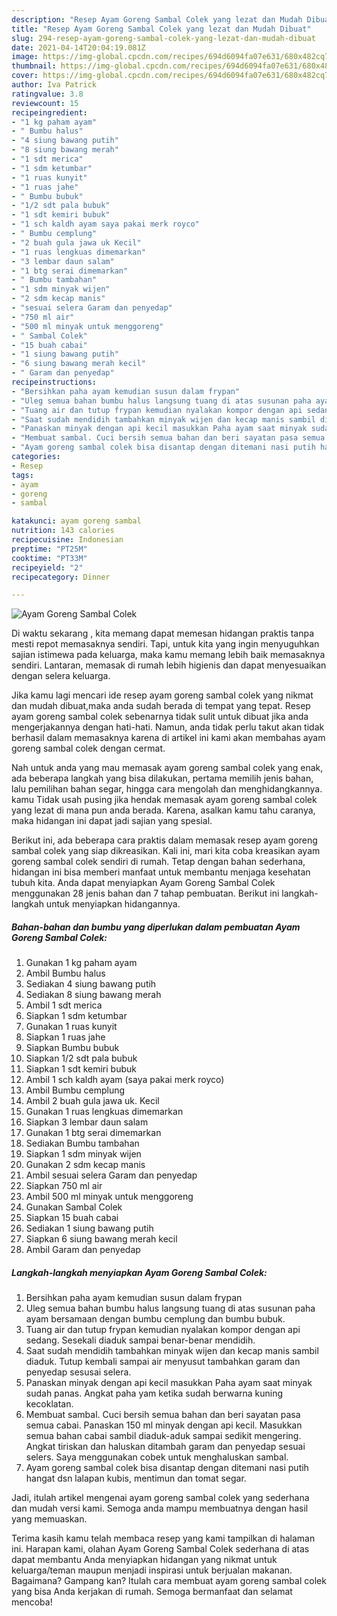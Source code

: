 ```yaml
---
description: "Resep Ayam Goreng Sambal Colek yang lezat dan Mudah Dibuat"
title: "Resep Ayam Goreng Sambal Colek yang lezat dan Mudah Dibuat"
slug: 294-resep-ayam-goreng-sambal-colek-yang-lezat-dan-mudah-dibuat
date: 2021-04-14T20:04:19.081Z
image: https://img-global.cpcdn.com/recipes/694d6094fa07e631/680x482cq70/ayam-goreng-sambal-colek-foto-resep-utama.jpg
thumbnail: https://img-global.cpcdn.com/recipes/694d6094fa07e631/680x482cq70/ayam-goreng-sambal-colek-foto-resep-utama.jpg
cover: https://img-global.cpcdn.com/recipes/694d6094fa07e631/680x482cq70/ayam-goreng-sambal-colek-foto-resep-utama.jpg
author: Iva Patrick
ratingvalue: 3.8
reviewcount: 15
recipeingredient:
- "1 kg paham ayam"
- " Bumbu halus"
- "4 siung bawang putih"
- "8 siung bawang merah"
- "1 sdt merica"
- "1 sdm ketumbar"
- "1 ruas kunyit"
- "1 ruas jahe"
- " Bumbu bubuk"
- "1/2 sdt pala bubuk"
- "1 sdt kemiri bubuk"
- "1 sch kaldh ayam saya pakai merk royco"
- " Bumbu cemplung"
- "2 buah gula jawa uk Kecil"
- "1 ruas lengkuas dimemarkan"
- "3 lembar daun salam"
- "1 btg serai dimemarkan"
- " Bumbu tambahan"
- "1 sdm minyak wijen"
- "2 sdm kecap manis"
- "sesuai selera Garam dan penyedap"
- "750 ml air"
- "500 ml minyak untuk menggoreng"
- " Sambal Colek"
- "15 buah cabai"
- "1 siung bawang putih"
- "6 siung bawang merah kecil"
- " Garam dan penyedap"
recipeinstructions:
- "Bersihkan paha ayam kemudian susun dalam frypan"
- "Uleg semua bahan bumbu halus langsung tuang di atas susunan paha ayam bersamaan dengan bumbu cemplung dan bumbu bubuk."
- "Tuang air dan tutup frypan kemudian nyalakan kompor dengan api sedang. Sesekali diaduk sampai benar-benar mendidih."
- "Saat sudah mendidih tambahkan minyak wijen dan kecap manis sambil diaduk. Tutup kembali sampai air menyusut tambahkan garam dan penyedap sesusai selera."
- "Panaskan minyak dengan api kecil masukkan Paha ayam saat minyak sudah panas. Angkat paha yam ketika sudah berwarna kuning kecoklatan."
- "Membuat sambal. Cuci bersih semua bahan dan beri sayatan pasa semua cabai. Panaskan 150 ml minyak dengan api kecil. Masukkan semua bahan cabai sambil diaduk-aduk sampai sedikit mengering. Angkat tiriskan dan haluskan ditambah garam dan penyedap sesuai selers. Saya menggunakan cobek untuk menghaluskan sambal."
- "Ayam goreng sambal colek bisa disantap dengan ditemani nasi putih hangat dsn lalapan kubis, mentimun dan tomat segar."
categories:
- Resep
tags:
- ayam
- goreng
- sambal

katakunci: ayam goreng sambal 
nutrition: 143 calories
recipecuisine: Indonesian
preptime: "PT25M"
cooktime: "PT33M"
recipeyield: "2"
recipecategory: Dinner

---
```



![Ayam Goreng Sambal Colek](https://img-global.cpcdn.com/recipes/694d6094fa07e631/680x482cq70/ayam-goreng-sambal-colek-foto-resep-utama.jpg)

Di waktu  sekarang , kita memang dapat memesan hidangan praktis tanpa mesti repot memasaknya sendiri. Tapi, untuk kita yang ingin menyuguhkan sajian istimewa pada keluarga, maka kamu memang lebih baik memasaknya sendiri. Lantaran, memasak di rumah lebih higienis dan dapat menyesuaikan dengan selera keluarga.

Jika kamu lagi mencari ide resep ayam goreng sambal colek yang nikmat dan mudah dibuat,maka anda sudah berada di tempat yang tepat. Resep ayam goreng sambal colek  sebenarnya tidak sulit untuk dibuat jika anda mengerjakannya dengan hati-hati. Namun, anda tidak perlu takut akan tidak berhasil dalam memasaknya 
karena di artikel ini kami akan membahas ayam goreng sambal colek dengan cermat.  



Nah untuk anda yang mau memasak ayam goreng sambal colek yang enak, ada beberapa langkah yang bisa dilakukan, pertama memilih jenis bahan, lalu pemilihan bahan segar, hingga cara mengolah dan menghidangkannya. kamu Tidak usah pusing jika hendak memasak ayam goreng sambal colek yang lezat di mana pun anda berada. Karena, asalkan kamu  tahu caranya, maka hidangan ini dapat jadi sajian yang spesial.

Berikut ini, ada beberapa cara praktis  dalam memasak resep ayam goreng sambal colek yang siap dikreasikan. Kali ini, mari kita coba kreasikan ayam goreng sambal colek sendiri di rumah. Tetap dengan bahan sederhana, hidangan ini bisa memberi manfaat untuk membantu menjaga kesehatan tubuh kita. Anda dapat menyiapkan Ayam Goreng Sambal Colek menggunakan 28 jenis bahan dan 7 tahap pembuatan. Berikut ini langkah-langkah untuk menyiapkan hidangannya.

<!--inarticleads1-->

##### Bahan-bahan dan bumbu yang diperlukan dalam pembuatan Ayam Goreng Sambal Colek:

1. Gunakan 1 kg paham ayam
1. Ambil  Bumbu halus
1. Sediakan 4 siung bawang putih
1. Sediakan 8 siung bawang merah
1. Ambil 1 sdt merica
1. Siapkan 1 sdm ketumbar
1. Gunakan 1 ruas kunyit
1. Siapkan 1 ruas jahe
1. Siapkan  Bumbu bubuk
1. Siapkan 1/2 sdt pala bubuk
1. Siapkan 1 sdt kemiri bubuk
1. Ambil 1 sch kaldh ayam (saya pakai merk royco)
1. Ambil  Bumbu cemplung
1. Ambil 2 buah gula jawa uk. Kecil
1. Gunakan 1 ruas lengkuas dimemarkan
1. Siapkan 3 lembar daun salam
1. Gunakan 1 btg serai dimemarkan
1. Sediakan  Bumbu tambahan
1. Siapkan 1 sdm minyak wijen
1. Gunakan 2 sdm kecap manis
1. Ambil sesuai selera Garam dan penyedap
1. Siapkan 750 ml air
1. Ambil 500 ml minyak untuk menggoreng
1. Gunakan  Sambal Colek
1. Siapkan 15 buah cabai
1. Sediakan 1 siung bawang putih
1. Siapkan 6 siung bawang merah kecil
1. Ambil  Garam dan penyedap




<!--inarticleads2-->

##### Langkah-langkah menyiapkan Ayam Goreng Sambal Colek:

1. Bersihkan paha ayam kemudian susun dalam frypan
1. Uleg semua bahan bumbu halus langsung tuang di atas susunan paha ayam bersamaan dengan bumbu cemplung dan bumbu bubuk.
1. Tuang air dan tutup frypan kemudian nyalakan kompor dengan api sedang. Sesekali diaduk sampai benar-benar mendidih.
1. Saat sudah mendidih tambahkan minyak wijen dan kecap manis sambil diaduk. Tutup kembali sampai air menyusut tambahkan garam dan penyedap sesusai selera.
1. Panaskan minyak dengan api kecil masukkan Paha ayam saat minyak sudah panas. Angkat paha yam ketika sudah berwarna kuning kecoklatan.
1. Membuat sambal. Cuci bersih semua bahan dan beri sayatan pasa semua cabai. Panaskan 150 ml minyak dengan api kecil. Masukkan semua bahan cabai sambil diaduk-aduk sampai sedikit mengering. Angkat tiriskan dan haluskan ditambah garam dan penyedap sesuai selers. Saya menggunakan cobek untuk menghaluskan sambal.
1. Ayam goreng sambal colek bisa disantap dengan ditemani nasi putih hangat dsn lalapan kubis, mentimun dan tomat segar.




Jadi, itulah artikel mengenai  ayam goreng sambal colek  yang sederhana dan mudah versi kami. Semoga anda mampu membuatnya dengan hasil yang memuaskan. 

Terima kasih kamu telah membaca resep yang kami tampilkan di halaman ini. Harapan kami, olahan  Ayam Goreng Sambal Colek sederhana di atas dapat membantu Anda menyiapkan hidangan yang nikmat untuk keluarga/teman maupun menjadi inspirasi untuk berjualan makanan. Bagaimana? Gampang kan? Itulah cara membuat ayam goreng sambal colek yang bisa Anda kerjakan di rumah. Semoga bermanfaat dan selamat mencoba!

